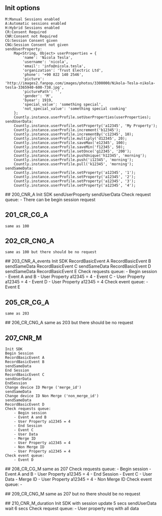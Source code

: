 ## Init options
    M:Manual Sessions enabled
    A:Automatic sessions enabled
    H:Hybrid Sessions enabled
    CR:Consent Required
    CNR:Consent not Required
    CG:Session Consent given
    CNG:Session Consent not given
    sendUserProperty:
        Map<String, Object> userProperties = {
            'name': 'Nicola Tesla',
            'username': 'nicola',
            'email': 'info@nicola.tesla',
            'organization': 'Trust Electric Ltd',
            'phone': '+90 822 140 2546',
            'picture': 'http://images2.fanpop.com/images/photos/3300000/Nikola-Tesla-nikola-tesla-3365940-600-738.jpg',
            'picturePath': '',
            'gender': 'M',
            'byear': 1919,
            'special_value': 'something special',
            'not_special_value': 'something special cooking'
        };
        Countly.instance.userProfile.setUserProperties(userProperties);
    sendUserData:
        Countly.instance.userProfile.setProperty('a12345', 'My Property');
        Countly.instance.userProfile.increment('b12345');
        Countly.instance.userProfile.incrementBy('c12345', 10);
        Countly.instance.userProfile.multiply('d12345', 20);
        Countly.instance.userProfile.saveMax('e12345', 100);
        Countly.instance.userProfile.saveMin('f12345', 50);
        Countly.instance.userProfile.setOnce('g12345', '200');
        Countly.instance.userProfile.pushUnique('h12345', 'morning');
        Countly.instance.userProfile.push('i12345', 'morning');
        Countly.instance.userProfile.pull('k12345', 'morning');
    sendSameData:
        Countly.instance.userProfile.setProperty('a12345', '1');
        Countly.instance.userProfile.setProperty('a12345', '2');
        Countly.instance.userProfile.setProperty('a12345', '3');
        Countly.instance.userProfile.setProperty('a12345', '4');

## 200_CNR_A
    Init SDK
    sendUserProperty
    sendUserData
    Check request queue:
    - There can be begin session request

## 201_CR_CG_A
    same as 100

## 202_CR_CNG_A
    same as 100 but there should be no request

## 203_CNR_A_events
    Init SDK
    RecordBasicEvent A
    RecordBasicEvent B
    sendSameData
    RecordBasicEvent C
    sendSameData
    RecordBasicEvent D
    sendSameData
    RecordBasicEvent E
    Check requests queue:
        - Begin session
        - Event A and B
        - User Property a12345 = 4
        - Event C
        - User Property a12345 = 4
        - Event D
        - User Property a12345 = 4
    Check event queue:
        - Event E

## 205_CR_CG_A
    same as 203

## 206_CR_CNG_A
    same as 203 but there should be no request

## 207_CNR_M
    Init SDK
    Begin Session
    RecordBasicEvent A
    RecordBasicEvent B
    sendSameData
    End Session
    RecordBasicEvent C
    sendUserData
    EndSession
    Change device ID Merge ('merge_id')
    sendSameData
    Change device ID Non Merge ('non_merge_id')
    sendSameData
    RecordBasicEvent D
    Check requests queue:
        - Begin session
        - Event A and B
        - User Property a12345 = 4
        - End Session
        - Event C
        - User Data
        - Merge ID
        - User Property a12345 = 4
        - Non Merge ID
        - User Property a12345 = 4
    Check event queue:
        - Event D

## 208_CR_CG_M
    same as 207
    Check requests queue:
        - Begin session
        - Event A and B
        - User Property a12345 = 4
        - End Session
        - Event C
        - User Data
        - Merge ID
        - User Property a12345 = 4
        - Non Merge ID
    Check event queue:
        -

## 209_CR_CNG_M 
    same as 207 but no there should be no request

## 210_CNR_M_duration
    Init SDK with session update 5 secs
    sendUserData
    wait 6 secs
    Check request queue:
        - User property req with all data